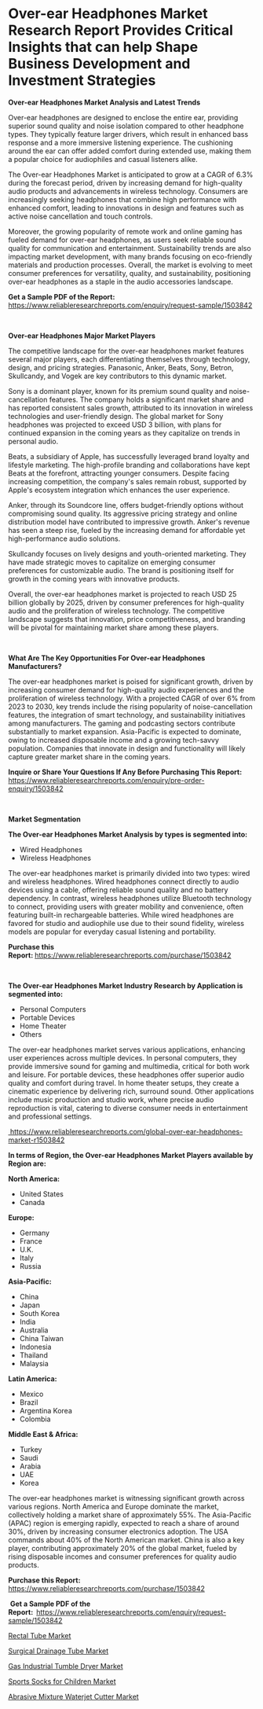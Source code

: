 <p><h1>Over-ear Headphones Market Research Report Provides Critical Insights that can help Shape Business Development and Investment Strategies</h1></p><p><strong>Over-ear Headphones Market Analysis and Latest Trends</strong></p>
<p><p>Over-ear headphones are designed to enclose the entire ear, providing superior sound quality and noise isolation compared to other headphone types. They typically feature larger drivers, which result in enhanced bass response and a more immersive listening experience. The cushioning around the ear can offer added comfort during extended use, making them a popular choice for audiophiles and casual listeners alike.</p><p>The Over-ear Headphones Market is anticipated to grow at a CAGR of 6.3% during the forecast period, driven by increasing demand for high-quality audio products and advancements in wireless technology. Consumers are increasingly seeking headphones that combine high performance with enhanced comfort, leading to innovations in design and features such as active noise cancellation and touch controls. </p><p>Moreover, the growing popularity of remote work and online gaming has fueled demand for over-ear headphones, as users seek reliable sound quality for communication and entertainment. Sustainability trends are also impacting market development, with many brands focusing on eco-friendly materials and production processes. Overall, the market is evolving to meet consumer preferences for versatility, quality, and sustainability, positioning over-ear headphones as a staple in the audio accessories landscape.</p></p>
<p><strong>Get a Sample PDF of the Report:&nbsp;</strong> <a href="https://www.reliableresearchreports.com/enquiry/request-sample/1503842?utm_campaign=9&utm_medium=2&utm_source=Github&utm_content=ia&utm_term=27092024&utm_id=over-ear-headphones">https://www.reliableresearchreports.com/enquiry/request-sample/1503842</a></p>
<p>&nbsp;</p>
<p><strong>Over-ear Headphones Major Market Players</strong></p>
<p><p>The competitive landscape for the over-ear headphones market features several major players, each differentiating themselves through technology, design, and pricing strategies. Panasonic, Anker, Beats, Sony, Betron, Skullcandy, and Vogek are key contributors to this dynamic market.</p><p>Sony is a dominant player, known for its premium sound quality and noise-cancellation features. The company holds a significant market share and has reported consistent sales growth, attributed to its innovation in wireless technologies and user-friendly design. The global market for Sony headphones was projected to exceed USD 3 billion, with plans for continued expansion in the coming years as they capitalize on trends in personal audio.</p><p>Beats, a subsidiary of Apple, has successfully leveraged brand loyalty and lifestyle marketing. The high-profile branding and collaborations have kept Beats at the forefront, attracting younger consumers. Despite facing increasing competition, the company's sales remain robust, supported by Apple's ecosystem integration which enhances the user experience.</p><p>Anker, through its Soundcore line, offers budget-friendly options without compromising sound quality. Its aggressive pricing strategy and online distribution model have contributed to impressive growth. Anker's revenue has seen a steep rise, fueled by the increasing demand for affordable yet high-performance audio solutions.</p><p>Skullcandy focuses on lively designs and youth-oriented marketing. They have made strategic moves to capitalize on emerging consumer preferences for customizable audio. The brand is positioning itself for growth in the coming years with innovative products.</p><p>Overall, the over-ear headphones market is projected to reach USD 25 billion globally by 2025, driven by consumer preferences for high-quality audio and the proliferation of wireless technology. The competitive landscape suggests that innovation, price competitiveness, and branding will be pivotal for maintaining market share among these players.</p></p>
<p>&nbsp;</p>
<p><strong>What Are The Key Opportunities For Over-ear Headphones Manufacturers?</strong></p>
<p><p>The over-ear headphones market is poised for significant growth, driven by increasing consumer demand for high-quality audio experiences and the proliferation of wireless technology. With a projected CAGR of over 6% from 2023 to 2030, key trends include the rising popularity of noise-cancellation features, the integration of smart technology, and sustainability initiatives among manufacturers. The gaming and podcasting sectors contribute substantially to market expansion. Asia-Pacific is expected to dominate, owing to increased disposable income and a growing tech-savvy population. Companies that innovate in design and functionality will likely capture greater market share in the coming years.</p></p>
<p><strong>Inquire or Share Your Questions If Any Before Purchasing This Report:</strong> <a href="https://www.reliableresearchreports.com/enquiry/pre-order-enquiry/1503842?utm_campaign=9&utm_medium=2&utm_source=Github&utm_content=ia&utm_term=27092024&utm_id=over-ear-headphones">https://www.reliableresearchreports.com/enquiry/pre-order-enquiry/1503842</a></p>
<p>&nbsp;</p>
<p><strong>Market Segmentation</strong></p>
<p><strong>The Over-ear Headphones Market Analysis by types is segmented into:</strong></p>
<p><ul><li>Wired Headphones</li><li>Wireless Headphones</li></ul></p>
<p><p>The over-ear headphones market is primarily divided into two types: wired and wireless headphones. Wired headphones connect directly to audio devices using a cable, offering reliable sound quality and no battery dependency. In contrast, wireless headphones utilize Bluetooth technology to connect, providing users with greater mobility and convenience, often featuring built-in rechargeable batteries. While wired headphones are favored for studio and audiophile use due to their sound fidelity, wireless models are popular for everyday casual listening and portability.</p></p>
<p><strong>Purchase this Report:&nbsp;</strong><a href="https://www.reliableresearchreports.com/purchase/1503842?utm_campaign=9&utm_medium=2&utm_source=Github&utm_content=ia&utm_term=27092024&utm_id=over-ear-headphones">https://www.reliableresearchreports.com/purchase/1503842</a></p>
<p>&nbsp;</p>
<p><strong>The Over-ear Headphones Market Industry Research by Application is segmented into:</strong></p>
<p><ul><li>Personal Computers</li><li>Portable Devices</li><li>Home Theater</li><li>Others</li></ul></p>
<p><p>The over-ear headphones market serves various applications, enhancing user experiences across multiple devices. In personal computers, they provide immersive sound for gaming and multimedia, critical for both work and leisure. For portable devices, these headphones offer superior audio quality and comfort during travel. In home theater setups, they create a cinematic experience by delivering rich, surround sound. Other applications include music production and studio work, where precise audio reproduction is vital, catering to diverse consumer needs in entertainment and professional settings.</p></p>
<p><a href="https://www.reliableresearchreports.com/global-over-ear-headphones-market-r1503842?utm_campaign=9&utm_medium=2&utm_source=Github&utm_content=ia&utm_term=27092024&utm_id=over-ear-headphones">&nbsp;https://www.reliableresearchreports.com/global-over-ear-headphones-market-r1503842</a></p>
<p><strong>In terms of Region, the Over-ear Headphones Market Players available by Region are:</strong></p>
<p>
    <p> <strong> North America: </strong>
        <ul>
            <li>United States</li>
            <li>Canada</li>
        </ul>
        </p> 
    <p> <strong> Europe: </strong>
        <ul>
            <li>Germany</li>
            <li>France</li>
            <li>U.K.</li>
            <li>Italy</li>
            <li>Russia</li>
        </ul>
        </p> 
    <p> <strong> Asia-Pacific: </strong>
        <ul>
            <li>China</li>
            <li>Japan</li>
            <li>South Korea</li>
            <li>India</li>
            <li>Australia</li>
            <li>China Taiwan</li>
            <li>Indonesia</li>
            <li>Thailand</li>
            <li>Malaysia</li>
        </ul>
        </p> 
    <p> <strong> Latin America: </strong>
        <ul>
            <li>Mexico</li>
            <li>Brazil</li>
            <li>Argentina Korea</li>
            <li>Colombia</li>
        </ul>
        </p> 
    <p> <strong> Middle East & Africa: </strong>
        <ul>
            <li>Turkey</li>
            <li>Saudi</li>
            <li>Arabia</li>
            <li>UAE</li>
            <li>Korea</li>
        </ul>
    </p>
    </p>
<p><p>The over-ear headphones market is witnessing significant growth across various regions. North America and Europe dominate the market, collectively holding a market share of approximately 55%. The Asia-Pacific (APAC) region is emerging rapidly, expected to reach a share of around 30%, driven by increasing consumer electronics adoption. The USA commands about 40% of the North American market. China is also a key player, contributing approximately 20% of the global market, fueled by rising disposable incomes and consumer preferences for quality audio products.</p></p>
<p><strong>Purchase this Report: </strong><a href="https://www.reliableresearchreports.com/purchase/1503842?utm_campaign=9&utm_medium=2&utm_source=Github&utm_content=ia&utm_term=27092024&utm_id=over-ear-headphones">https://www.reliableresearchreports.com/purchase/1503842</a></p>
<p>&nbsp;<strong>Get a Sample PDF of the Report:&nbsp;&nbsp;</strong><a href="https://www.reliableresearchreports.com/enquiry/request-sample/1503842?utm_campaign=9&utm_medium=2&utm_source=Github&utm_content=ia&utm_term=27092024&utm_id=over-ear-headphones">https://www.reliableresearchreports.com/enquiry/request-sample/1503842</a></p>
<p><strong></strong></p>
<p><p><a href="https://www.linkedin.com/pulse/global-rectal-tube-market-status-2024-2031-forecast-region-uzqee?trackingId=Al%2FwEqKuQlWfaf6umZjl%2Bg%3D%3D&utm_campaign=9&utm_medium=2&utm_source=Github&utm_content=ia&utm_term=27092024&utm_id=over-ear-headphones">Rectal Tube Market</a></p><p><a href="https://www.linkedin.com/pulse/global-surgical-drainage-tube-industry-analysis-report-market-sosfe?trackingId=NdkJYHO0Qmm%2F6cQDbd3R%2BQ%3D%3D&utm_campaign=9&utm_medium=2&utm_source=Github&utm_content=ia&utm_term=27092024&utm_id=over-ear-headphones">Surgical Drainage Tube Market</a></p><p><a href="https://github.com/hgf64gh/Market-Research-Report-List-1/blob/main/gas-industrial-tumble-dryer-market.md?utm_campaign=9&utm_medium=2&utm_source=Github&utm_content=ia&utm_term=27092024&utm_id=over-ear-headphones">Gas Industrial Tumble Dryer Market</a></p><p><a href="https://issuu.com/reportprime-2/docs/sports-socks-for-children-market-si_a29ec573beebdd?utm_campaign=9&utm_medium=2&utm_source=Github&utm_content=ia&utm_term=27092024&utm_id=over-ear-headphones">Sports Socks for Children Market</a></p><p><a href="https://github.com/SanjidaMahmud54/Market-Research-Report-List-1/blob/main/abrasive-mixture-waterjet-cutter-market.md?utm_campaign=9&utm_medium=2&utm_source=Github&utm_content=ia&utm_term=27092024&utm_id=over-ear-headphones">Abrasive Mixture Waterjet Cutter Market</a></p></p>